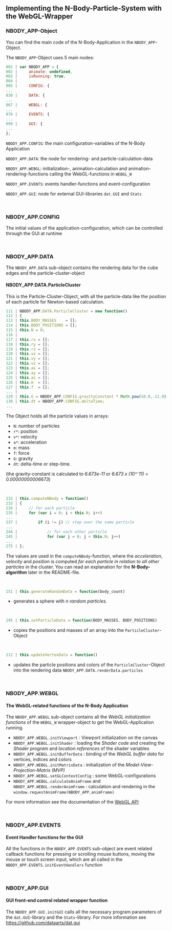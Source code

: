 <h2>Implementing the N-Body-Particle-System with the WebGL-Wrapper</h2>

<h3>NBODY_APP-Object</h3>

You can find the main code of the N-Body-Application in the `NBODY_APP`-Object.

The `NBODY_APP`-Object uses 5 main nodes:

```javascript 
001 | var NBODY_APP = {
002 |     animate: undefined,
003 |     isRunning: true,
004 |    
005 |     CONFIG: {
...
030 |     DATA: {
...
067 |     WEBGL: {
...
076 |     EVENTS: {
...
099 |     GUI: {
...
};
```
`NBODY_APP.CONFIG`: the main configuration-variables of the N-Body Application

`NBODY_APP.DATA`: the node for rendering- and particle-calculation-data

`NBODY_APP.WEBGL`: initialization-, animation-calculation and animation-rendering-functions calling the WebGL-functions in `WEBGL_W`

`NBODY_APP.EVENTS`: events handler-functions and event-configuration

`NBODY_APP.GUI`: node for external GUI-libraries `dat.GUI` and `Stats`

<br>

<h3>NBODY_APP.CONFIG</h3>

The initial values of the application-configuration, which can be controlled through the GUI at runtime

<br>

<h3>NBODY_APP.DATA</h3>

The `NBODY_APP.DATA` sub-object contains the rendering data for the cube edges and the particle-cluster-object

<h4>NBODY_APP.DATA.ParticleCluster</h4>

This is the Particle-Cluster-Object, with all the particle-data like the position of each particle for Newton-based calculation.

```javascript 
111 | NBODY_APP.DATA.ParticleCluster = new function()
112 | {
113 | this.BODY_MASSES    = [];
114 | this.BODY_POSITIONS = [];
115 | this.N = 0;
116 |
117 | this.rx = [];
118 | this.ry = [];
119 | this.rz = [];
120 | this.vx = [];
121 | this.vy = [];
122 | this.vz = [];
123 | this.ax = [];
124 | this.ay = [];
125 | this.az = [];
126 | this.m  = [];
127 | this.f  = [];
... |
129 | this.G = NBODY_APP.CONFIG.gravityConstant * Math.pow(10.0,-11.0);
130 | this.dt = NBODY_APP.CONFIG.deltaTime;
...
```

The Object holds all the particle values in arrays:

- `N`: number of particles
- `r*`: position
- `v*`: velocity
- `a*`: acceleration
- `m`: mass
- `f`: force
- `G`: gravity 
- `dt`: delta-time or step-time.

(the gravity-constant is calculated to *6.673e-11* or *6.673 x (10^⁻11) = 0.00000000006673*)

<br>

```javascript 
232 | this.computeNBody = function()
233 | {
234 |     // for each particle
235 |     for (var i = 0; i < this.N; i++) 
...
237 |         if (i != j) // step over the same particle
...
244 |             // for each other particle
245 |             for (var j = 0; j < this.N; j++)
...
275 | };
```

The values are used in the `computeNBody`-function, where the *acceleration*, *velocity* and *position* is computed *for each particle in relation to all other particles* in the cluster. You can read an explanation for the **N-Body-algorithm** later in the README-file.

<br>

```javascript 
151 | this.generateRandomData = function(body_count)
```
- generates a sphere with *n random particles*.

<br>

```javascript 
195 | this.setParticleData = function(BODY_MASSES, BODY_POSITIONS)
```
- copies the positions and masses of an array into the `ParticleCluster`-Object

<br>

```javascript 
212 | this.updateVertexData = function()
```
- updates the particle positions and colors of the `ParticleCluster`-Object into the rendering data `NBODY_APP.DATA.renderData.particles`

<br>

<h3>NBODY_APP.WEBGL</h3>

<h4>The WebGL-related functions of the N-Body Application</h4>

The `NBODY_APP.WEBGL` sub-object contains all the *WebGL initialization functions* of the `WEBGL_W` wrapper-object  to get the WebGL-Application running.

- `NBODY_APP.WEBGL.initViewport` : Viewport initialization on the canvas
- `NBODY_APP.WEBGL.initShader` : loading the *Shader code* and creating the *Shader program* and *location references* of the shader variables
- `NBODY_APP.WEBGL.initBufferData` : binding of the *WebGL buffer data* for vertices, indices and colors
- `NBODY_APP.WEBGL.initMatrixData` : initialization of the *Model-View-Projection-Matrix (MVP)* 
- `NBODY_APP.WEBGL.setGLContextConfig` : some WebGL-configurations
- `NBODY_APP.WEBGL.calculateAnimFrame` and `NBODY_APP.WEBGL.renderAnimFrame` : calculation and rendering in the `window.requestAnimFrame(NBODY_APP.animFrame)`

For more information see the documentation of the [WebGL API](https://www.khronos.org/webgl/)

<br>

<h3>NBODY_APP.EVENTS</h3>


<h4>Event Handler functions for the GUI</h4>

All the functions in the `NBODY_APP.EVENTS` sub-object are event related callback functions for
pressing or scrolling mouse buttons, moving the mouse or touch screen input, which are all called in the `NBODY_APP.EVENTS.initEventHandlers` function

<br>

<h3>NBODY_APP.GUI</h3>

<h4>GUI front-end control related wrapper function</h4>

The `NBODY_APP.GUI.initGUI` calls all the necessary program parameters of the `dat.GUI`-library and the `Stats`-library. For more information see <https://github.com/dataarts/dat.gui>

<br>
